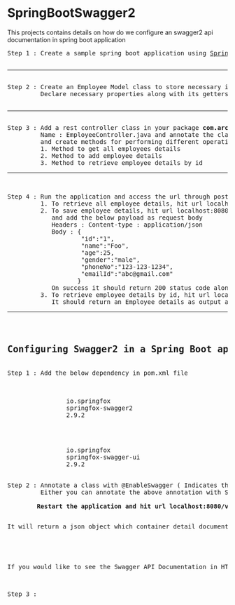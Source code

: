 # SpringBootSwagger2
This projects contains details on how do we configure an swagger2 api documentation in spring boot application

<pre>
Step 1 : Create a sample spring boot application using <a href="https://start.spring.io/">Spring Initilizr</a>

<hr/>
Step 2 : Create an Employee Model class to store necessary information.
         Declare necessary properties along with its getters and setters

<hr/>
Step 3 : Add a rest controller class in your package <b>com.arcagile.springbootswagger2</b>
         Name : EmployeeController.java and annotate the class with @RestController
         and create methods for performing different operations
         1. Method to get all employees details
         2. Method to add employee details
         3. Method to retrieve employee details by id
<hr/>

Step 4 : Run the application and access the url through postman to perform above operation
         1. To retrieve all employee details, hit url localhost:8080/employee/ in postman as GET request
         2. To save employee details, hit url localhost:8080/employee/ in postman as POST request
            and add the below payload as request body
            Headers : Content-type : application/json
            Body : {
                   	"id":"1",
                   	"name":"Foo",
                   	"age":25,
                   	"gender":"male",
                   	"phoneNo":"123-123-1234",
                   	"emailId":"abc@gmail.com"
                   }
            On success it should return 200 status code along with the object it has stored
         3. To retrieve employee details by id, hit url localhost:8080/employee/1 in postman as GET request
            It should return an Employee details as output along with 200 status code.
<hr/>
</pre>

<pre>
<h2>Configuring Swagger2 in a Spring Boot application</h2>
Step 1 : Add the below dependency in pom.xml file

            <!-- THIS DEPENDENCY WILL HELP TO CREATE AN API DOCUMENTATION BASED END POINTS AVAILABLE IN A APPLICATION -->
            <dependency>
                <groupId>io.springfox</groupId>
                <artifactId>springfox-swagger2</artifactId>
                <version>2.9.2</version>
            </dependency>

            <!-- THIS DEPENDENCY WILL HELP TO CREATE HTML VIEW OF THE REST END POINTS AVAILABLE IN A APPLICATION -->
            <dependency>
                <groupId>io.springfox</groupId>
                <artifactId>springfox-swagger-ui</artifactId>
                <version>2.9.2</version>
            </dependency>

Step 2 : Annotate a class with @EnableSwagger ( Indicates that Swagger support should be enabled)
         Either you can annotate the above annotation with SpringBoot main class or you can create a separate configuration class to define the properties of swagger2

        <b>Restart the application and hit url localhost:8080/v2/api-docs</b>
        <p>It will return a json object which container detail documentation about your application</p>

        <p>If you would like to see the Swagger API Documentation in HTML view then hit http://localhost:8080/swagger-ui.html#/</p>

Step 3 :
</pre>
